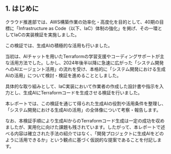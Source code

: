 ## 1. はじめに

クラウド推進部では、AWS構築作業の効率化・高度化を目的として、40期の目標に「Infrastructure as Code（以下、IaC）体制の強化」を掲げ、その一環としてIaCの実装検証を実施しました。

この検証では、生成AIの積極的な活用も行いました。

当初は、AIチャットを用いたTerraformの学習支援やコーディングサポートが主な活用方法でした。しかし、2024年後半以降に急速に広がった「システム開発へのAIエージェント活用」の流れを受け、本格的に「システム開発における生成AIの活用」について検討・検証を進めることとしました。

具体的な取り組みとして、IaC実装において作業者の作成した設計書や指示を入力とし、生成AIにTerraformコードを生成させる検証を行いました。

本レポートでは、この検証を通じて得られた生成AIの役割や活用条件を整理し、「システム開発における生成AIの活用」の全体像について考察・報告します。

なお、本検証手順により生成AIからのTerraformコード生成は一定の成功を収めましたが、実用化に向けた課題も残されています。したがって、本レポートで述べる内容は確立された手法の紹介ではなく、「開発プロジェクトに生成AIをどのように活用できるか」という観点に基づく仮説的な提案であることを付記します。
